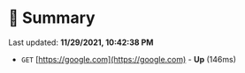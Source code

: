 # 📖 Summary
Last updated: **11/29/2021, 10:42:38 PM**

- `GET` [https://google.com](https://google.com) - **Up** (146ms)
